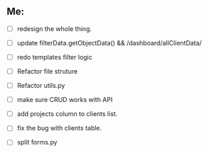## Me:
- [ ] redesign the whole thing.
- [ ] update filterData.getObjectData() && /dashboard/allClientData/
- [ ] redo templates filter logic 
- [ ] Refactor file struture
- [ ] Refactor utils.py
- [ ] make sure CRUD works with API
- [ ] add projects column to clients list.
- [ ] fix the bug with clients table.
- [ ] split forms.py


  